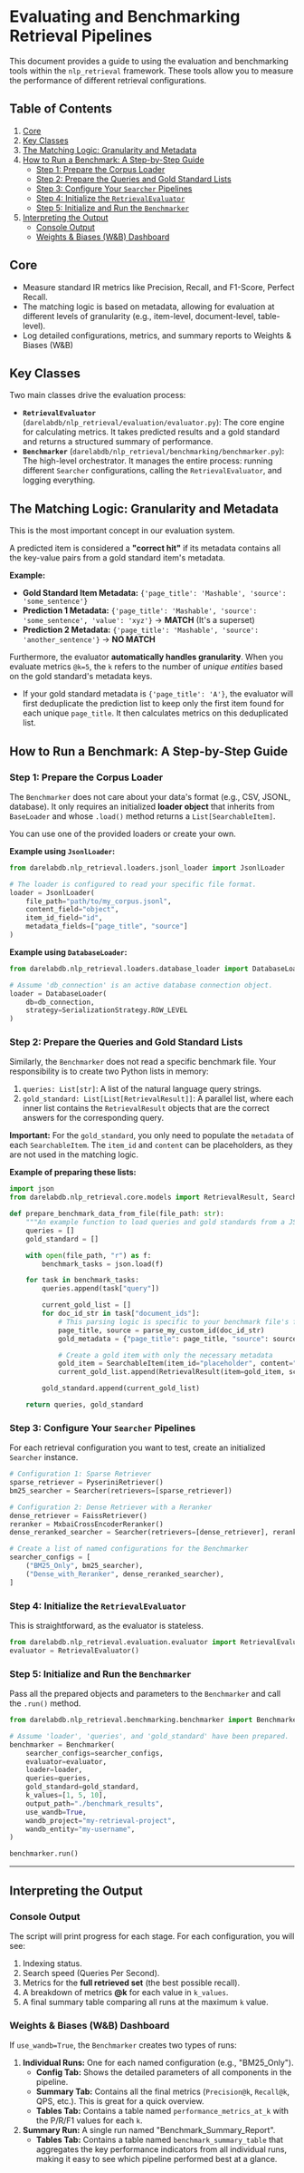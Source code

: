 # Evaluating and Benchmarking Retrieval Pipelines

This document provides a guide to using the evaluation and benchmarking tools within the `nlp_retrieval` framework. These tools allow you to measure the performance of different retrieval configurations.

## Table of Contents
1.  [Core](#core)
2.  [Key Classes](#key-classes)
3.  [The Matching Logic: Granularity and Metadata](#the-matching-logic-granularity-and-metadata)
4.  [How to Run a Benchmark: A Step-by-Step Guide](#how-to-run-a-benchmark-a-step-by-step-guide)
    *   [Step 1: Prepare the Corpus Loader](#step-1-prepare-the-corpus-loader)
    *   [Step 2: Prepare the Queries and Gold Standard Lists](#step-2-prepare-the-queries-and-gold-standard-lists)
    *   [Step 3: Configure Your `Searcher` Pipelines](#step-3-configure-your-searcher-pipelines)
    *   [Step 4: Initialize the `RetrievalEvaluator`](#step-4-initialize-the-retrievalevaluator)
    *   [Step 5: Initialize and Run the `Benchmarker`](#step-5-initialize-and-run-the-benchmarker)
5.  [Interpreting the Output](#interpreting-the-output)
    *   [Console Output](#console-output)
    *   [Weights & Biases (W&B) Dashboard](#weights--biases-wb-dashboard)

## Core

-    Measure standard IR metrics like Precision, Recall, and F1-Score, Perfect Recall.
-    The matching logic is based on metadata, allowing for evaluation at different levels of granularity (e.g., item-level, document-level, table-level).
-   Log detailed configurations, metrics, and summary reports to Weights & Biases (W&B)

## Key Classes

Two main classes drive the evaluation process:

-   **`RetrievalEvaluator`** (`darelabdb/nlp_retrieval/evaluation/evaluator.py`): The core engine for calculating metrics. It takes predicted results and a gold standard and returns a structured summary of performance.
-   **`Benchmarker`** (`darelabdb/nlp_retrieval/benchmarking/benchmarker.py`): The high-level orchestrator. It manages the entire process: running different `Searcher` configurations, calling the `RetrievalEvaluator`, and logging everything.

## The Matching Logic: Granularity and Metadata

This is the most important concept in our evaluation system.

A predicted item is considered a **"correct hit"** if its metadata contains all the key-value pairs from a gold standard item's metadata.

**Example:**
-   **Gold Standard Item Metadata:** `{'page_title': 'Mashable', 'source': 'some_sentence'}`
-   **Prediction 1 Metadata:** `{'page_title': 'Mashable', 'source': 'some_sentence', 'value': 'xyz'}` -> **MATCH** (It's a superset)
-   **Prediction 2 Metadata:** `{'page_title': 'Mashable', 'source': 'another_sentence'}` -> **NO MATCH**

Furthermore, the evaluator **automatically handles granularity**. When you evaluate metrics `@k=5`, the `k` refers to the number of *unique entities* based on the gold standard's metadata keys.

-   If your gold standard metadata is `{'page_title': 'A'}`, the evaluator will first deduplicate the prediction list to keep only the first item found for each unique `page_title`. It then calculates metrics on this deduplicated list.

## How to Run a Benchmark: A Step-by-Step Guide

### Step 1: Prepare the Corpus Loader

The `Benchmarker` does not care about your data's format (e.g., CSV, JSONL, database). It only requires an initialized **loader object** that inherits from `BaseLoader` and whose `.load()` method returns a `List[SearchableItem]`.

You can use one of the provided loaders or create your own.

**Example using `JsonlLoader`:**
```python
from darelabdb.nlp_retrieval.loaders.jsonl_loader import JsonlLoader

# The loader is configured to read your specific file format.
loader = JsonlLoader(
    file_path="path/to/my_corpus.jsonl",
    content_field="object",
    item_id_field="id",
    metadata_fields=["page_title", "source"]
)
```

**Example using `DatabaseLoader`:**
```python
from darelabdb.nlp_retrieval.loaders.database_loader import DatabaseLoader, SerializationStrategy

# Assume 'db_connection' is an active database connection object.
loader = DatabaseLoader(
    db=db_connection,
    strategy=SerializationStrategy.ROW_LEVEL
)
```

### Step 2: Prepare the Queries and Gold Standard Lists

Similarly, the `Benchmarker` does not read a specific benchmark file. Your responsibility is to create two Python lists in memory:

1.  `queries: List[str]`: A list of the natural language query strings.
2.  `gold_standard: List[List[RetrievalResult]]`: A parallel list, where each inner list contains the `RetrievalResult` objects that are the correct answers for the corresponding query.

**Important:** For the `gold_standard`, you only need to populate the `metadata` of each `SearchableItem`. The `item_id` and `content` can be placeholders, as they are not used in the matching logic.

**Example of preparing these lists:**
```python
import json
from darelabdb.nlp_retrieval.core.models import RetrievalResult, SearchableItem

def prepare_benchmark_data_from_file(file_path: str):
    """An example function to load queries and gold standards from a JSON file."""
    queries = []
    gold_standard = []

    with open(file_path, "r") as f:
        benchmark_tasks = json.load(f)

    for task in benchmark_tasks:
        queries.append(task["query"])

        current_gold_list = []
        for doc_id_str in task["document_ids"]:
            # This parsing logic is specific to your benchmark file's format
            page_title, source = parse_my_custom_id(doc_id_str)
            gold_metadata = {"page_title": page_title, "source": source}

            # Create a gold item with only the necessary metadata
            gold_item = SearchableItem(item_id="placeholder", content="placeholder", metadata=gold_metadata)
            current_gold_list.append(RetrievalResult(item=gold_item, score=1.0))

        gold_standard.append(current_gold_list)

    return queries, gold_standard
```

### Step 3: Configure Your `Searcher` Pipelines

For each retrieval configuration you want to test, create an initialized `Searcher` instance.

```python
# Configuration 1: Sparse Retriever
sparse_retriever = PyseriniRetriever()
bm25_searcher = Searcher(retrievers=[sparse_retriever])

# Configuration 2: Dense Retriever with a Reranker
dense_retriever = FaissRetriever()
reranker = MxbaiCrossEncoderReranker()
dense_reranked_searcher = Searcher(retrievers=[dense_retriever], reranker=reranker)

# Create a list of named configurations for the Benchmarker
searcher_configs = [
    ("BM25_Only", bm25_searcher),
    ("Dense_with_Reranker", dense_reranked_searcher),
]
```

### Step 4: Initialize the `RetrievalEvaluator`

This is straightforward, as the evaluator is stateless.

```python
from darelabdb.nlp_retrieval.evaluation.evaluator import RetrievalEvaluator
evaluator = RetrievalEvaluator()
```

### Step 5: Initialize and Run the `Benchmarker`

Pass all the prepared objects and parameters to the `Benchmarker` and call the `.run()` method.

```python
from darelabdb.nlp_retrieval.benchmarking.benchmarker import Benchmarker

# Assume 'loader', 'queries', and 'gold_standard' have been prepared.
benchmarker = Benchmarker(
    searcher_configs=searcher_configs,
    evaluator=evaluator,
    loader=loader,
    queries=queries,
    gold_standard=gold_standard,
    k_values=[1, 5, 10],
    output_path="./benchmark_results",
    use_wandb=True,
    wandb_project="my-retrieval-project",
    wandb_entity="my-username",
)

benchmarker.run()
```

---

## Interpreting the Output

### Console Output

The script will print progress for each stage. For each configuration, you will see:
1.  Indexing status.
2.  Search speed (Queries Per Second).
3.  Metrics for the **full retrieved set** (the best possible recall).
4.  A breakdown of metrics **@k** for each value in `k_values`.
5.  A final summary table comparing all runs at the maximum `k` value.

### Weights & Biases (W&B) Dashboard

If `use_wandb=True`, the `Benchmarker` creates two types of runs:
1.  **Individual Runs:** One for each named configuration (e.g., "BM25_Only").
    -   **Config Tab:** Shows the detailed parameters of all components in the pipeline.
    -   **Summary Tab:** Contains all the final metrics (`Precision@k`, `Recall@k`, QPS, etc.). This is great for a quick overview.
    -   **Tables Tab:** Contains a table named `performance_metrics_at_k` with the P/R/F1 values for each `k`.
2.  **Summary Run:** A single run named "Benchmark_Summary_Report".
    -   **Tables Tab:** Contains a table named `benchmark_summary_table` that aggregates the key performance indicators from all individual runs, making it easy to see which pipeline performed best at a glance.
